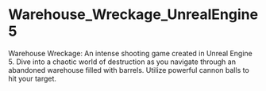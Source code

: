 # Warehouse_Wreckage_UnrealEngine5
Warehouse Wreckage: An intense shooting game created in Unreal Engine 5. Dive into a chaotic world of destruction as you navigate through an abandoned warehouse filled with barrels. Utilize powerful cannon balls to hit your target. 

